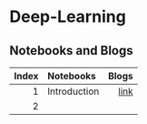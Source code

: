 # Deep-Learning
## Notebooks and Blogs

|Index |Notebooks                                                                         |Blogs        |
|----:|:---------------------------------------------------------------------------------|-----------:|
|1 |Introduction|[link](https://chlanstjr.github.io/2024/02/12/Deep-Learning-Chaper1-Introduction/)|
|2 | | |
